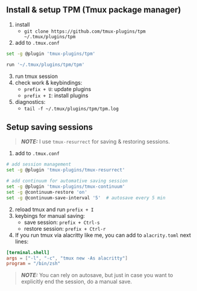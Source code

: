## Install & setup TPM (Tmux package manager)

1. install
    - `git clone https://github.com/tmux-plugins/tpm ~/.tmux/plugins/tpm`
2. add to `.tmux.conf`
```sh
set -g @plugin 'tmux-plugins/tpm'

run '~/.tmux/plugins/tpm/tpm'
```
3. run tmux session
4. check work & keybindings:
    - `prefix + U`: update plugins
    - `prefix + I`: install plugins
5. diagnostics:
    - `tail -f ~/.tmux/plugins/tpm/tpm.log`

## Setup saving sessions
> **_NOTE:_** I use `tmux-resurrect` for saving & restoring sessions.

1. add to `.tmux.conf`
```sh
# add session management
set -g @plugin 'tmux-plugins/tmux-resurrect'

# add continuum for automative saving session
set -g @plugin 'tmux-plugins/tmux-continuum'
set -g @continuum-restore 'on'
set -g @continuum-save-interval '5'  # autosave every 5 min

```
2. reload tmux and run `prefix + I`
3. keybings for manual saving:
    - save session: `prefix + Ctrl-s`
    - restore session: `prefix + Ctrl-r`
5. If you run tmux via alacritty like me, you can add to `alacrity.toml` next lines:
```toml
[terminal.shell]
args = ["-l", "-c", "tmux new -As alacritty"]
program = "/bin/zsh"

```
> **_NOTE:_** You can rely on autosave, but just in case you want to explicitly end the session, do a manual save.


